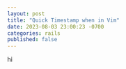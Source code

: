 ```yaml
---
layout: post
title: "Quick Timestamp when in Vim"
date: 2023-08-03 23:00:23 -0700
categories: rails
published: false
---
```


hi
